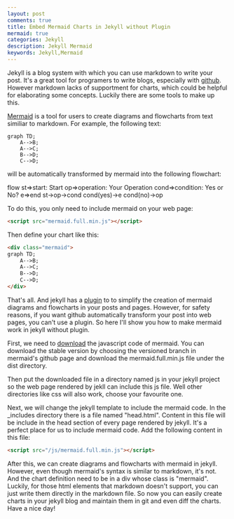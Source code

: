 ```yaml
---
layout: post
comments: true
title: Embed Mermaid Charts in Jekyll without Plugin
mermaid: true
categories: Jekyll
description: Jekyll Mermaid
keywords: Jekyll,Mermaid
---
```


Jekyll is a blog system with which you can use markdown to write your post.
It's a great tool for programers to write blogs, especially with
[github](https://help.github.com/articles/using-jekyll-with-pages/). However
markdown lacks of supportment for charts, which could be helpful for elaborating
some concepts. Luckily there are some tools to make up this.

[Mermaid](http://knsv.github.io/mermaid/index.html) is a tool for users to create
diagrams and flowcharts from text similiar to markdown. For example, the
following text:

```
graph TD;
    A-->B;
    A-->C;
    B-->D;
    C-->D;
```

will be automatically transformed by mermaid into the following flowchart:

<div class="mermaid">
flow
st=>start: Start
op=>operation: Your Operation
cond=>condition: Yes or No?
e=>end
st->op->cond
cond(yes)->e
cond(no)->op
</div>

To do this, you only need to include mermaid on your web page:

```html
<script src="mermaid.full.min.js"></script>
```

Then define your chart like this:

```html
<div class="mermaid">
graph TD;
    A-->B;
    A-->C;
    B-->D;
    C-->D;
</div>
```

That's all. And jekyll has a [plugin](https://github.com/jasonbellamy/jekyll-mermaid)
to to simplify the creation of mermaid diagrams and flowcharts in your posts and pages.
However, for safety reasons, if you want github automatically transform your post into
web pages, you can't use a plugin. So here I'll show you how to make mermaid work in
jekyll without plugin.

First, we need to [download](https://github.com/knsv/mermaid) the javascript
code of mermaid. You can download the stable version by choosing the versioned
branch in mermaid's github page and download the mermaid.full.min.js file under
the dist directory.

Then put the downloaded file in a directory named js in your jekyll project so
the web page rendered by jekll can include this js file. Well other directories
like css will also work, choose your favourite one.

Next, we will change the jekyll template to include the mermaid code. In the
_includes directory there is a file named "head.html". Content in this file will
be include in the head section of every page rendered by jekyll. It's a perfect
place for us to include mermaid code. Add the following content in this file:

```html
<script src="/js/mermaid.full.min.js"></script>
```

After this, we can create diagrams and flowcharts with mermaid in jekyll.
However, even though mermaid's syntax is similar to markdown, it's not. And the
chart definition need to be in a div whose class is "mermaid". Luckily, for
those html elements that markdown doesn't support, you can just write them
directly in the markdown file. So now you can easily create charts in your
jekyll blog and maintain them in git and even diff the charts. Have a nice day!
